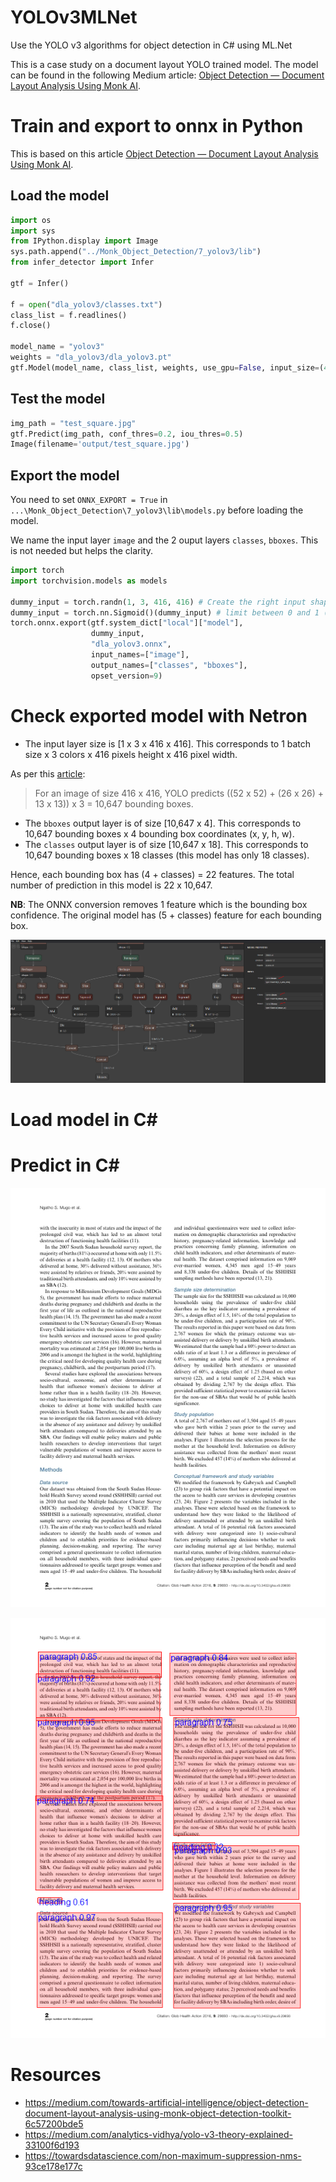 # YOLOv3MLNet
Use the YOLO v3 algorithms for object detection in C# using ML.Net

This is a case study on a document layout YOLO trained model. The model can be found in the following Medium article: [Object Detection — Document Layout Analysis Using Monk AI](https://medium.com/towards-artificial-intelligence/object-detection-document-layout-analysis-using-monk-object-detection-toolkit-6c57200bde5).

# Train and export to onnx in Python
This is based on this article [Object Detection — Document Layout Analysis Using Monk AI](https://medium.com/towards-artificial-intelligence/object-detection-document-layout-analysis-using-monk-object-detection-toolkit-6c57200bde5).

## Load the model
```python
import os
import sys
from IPython.display import Image
sys.path.append("../Monk_Object_Detection/7_yolov3/lib")
from infer_detector import Infer

gtf = Infer()

f = open("dla_yolov3/classes.txt")
class_list = f.readlines()
f.close()

model_name = "yolov3"
weights = "dla_yolov3/dla_yolov3.pt"
gtf.Model(model_name, class_list, weights, use_gpu=False, input_size=(416, 416))
```

## Test the model
```python
img_path = "test_square.jpg"
gtf.Predict(img_path, conf_thres=0.2, iou_thres=0.5)
Image(filename='output/test_square.jpg')
```

## Export the model
You need to set `ONNX_EXPORT = True` in `...\Monk_Object_Detection\7_yolov3\lib\models.py` before loading the model.

We name the input layer `image` and the 2 ouput layers `classes`, `bboxes`. This is not needed but helps the clarity.

```python
import torch
import torchvision.models as models

dummy_input = torch.randn(1, 3, 416, 416) # Create the right input shape (e.g. for an image)
dummy_input = torch.nn.Sigmoid()(dummy_input) # limit between 0 and 1 (superfluous?)
torch.onnx.export(gtf.system_dict["local"]["model"],
                  dummy_input, 
                  "dla_yolov3.onnx",
                  input_names=["image"],
                  output_names=["classes", "bboxes"],
                  opset_version=9)
```

# Check exported model with Netron
- The input layer size is [1 x 3 x 416 x 416]. This corresponds to 1 batch size x 3 colors x 416 pixels height x 416 pixel width.

As per this [article](https://medium.com/analytics-vidhya/yolo-v3-theory-explained-33100f6d193):
> For an image of size 416 x 416, YOLO predicts ((52 x 52) + (26 x 26) + 13 x 13)) x 3 = 10,647 bounding boxes.
- The `bboxes` output layer is of size [10,647 x 4]. This corresponds to 10,647 bounding boxes x 4 bounding box coordinates (x, y, h, w).
- The `classes` output layer is of size [10,647 x 18]. This corresponds to 10,647 bounding boxes x 18 classes (this model has only 18 classes).

Hence, each bounding box has (4 + classes) = 22 features. The total number of prediction in this model is 22 x 10,647.

**NB**: The ONNX conversion removes 1 feature which is the bounding box confidence. The original model has (5 + classes) feature for each bounding box.

![neutron](https://github.com/BobLd/YOLOv3MLNet/blob/master/netron.png)
# Load model in C#

# Predict in C#
![input](YOLOv3MLNet/Assets/Images/PMC5055614_00001.jpg)

![output](YOLOv3MLNet/Assets/Output/PMC5055614_00001._processed.jpg)

# Resources
- https://medium.com/towards-artificial-intelligence/object-detection-document-layout-analysis-using-monk-object-detection-toolkit-6c57200bde5
- https://medium.com/analytics-vidhya/yolo-v3-theory-explained-33100f6d193
- https://towardsdatascience.com/non-maximum-suppression-nms-93ce178e177c

